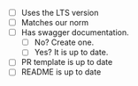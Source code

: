 - [ ] Uses the LTS version
- [ ] Matches our norm 
- [ ] Has swagger documentation.  
    - [ ] No? Create one.
    - [ ] Yes? It is up to date.
- [ ] PR template is up to date
- [ ] README is up to date

